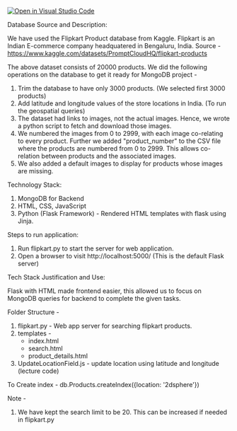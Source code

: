 [![Open in Visual Studio Code](https://classroom.github.com/assets/open-in-vscode-718a45dd9cf7e7f842a935f5ebbe5719a5e09af4491e668f4dbf3b35d5cca122.svg)](https://classroom.github.com/online_ide?assignment_repo_id=11318438&assignment_repo_type=AssignmentRepo)

Database Source and Description:

We have used the Flipkart Product database from Kaggle. Flipkart is an Indian E-commerce company headquatered in Bengaluru, India.
Source - https://www.kaggle.com/datasets/PromptCloudHQ/flipkart-products

The above dataset consists of 20000 products. We did the following operations on the database to get it ready for MongoDB project - 
1. Trim the database to have only 3000 products. (We selected first 3000 products)
2. Add latitude and longitude values of the store locations in India. (To run the geospatial queries)
3. The dataset had links to images, not the actual images. Hence, we wrote a python script to fetch and download those images. 
4. We numbered the images from 0 to 2999, with each image co-relating to every product. Further we added "product_number" to the CSV file where
   the products are numbered from 0 to 2999. This allows co-relation between products and the associated images.
5. We also added a default images to display for products whose images are missing.


Technology Stack:

1. MongoDB for Backend
2. HTML, CSS, JavaScript
3. Python (Flask Framework) - Rendered HTML templates with flask using Jinja.

Steps to run application:

1. Run flipkart.py to start the server for web application.
2. Open a browser to visit http://localhost:5000/ (This is the default Flask server)

Tech Stack Justification and Use:

Flask with HTML made frontend easier, this allowed us to focus on MongoDB queries for backend to complete the given tasks.

Folder Structure - 

1. flipkart.py - Web app server for searching flipkart products.
2. templates -
   - index.html
   - search.html
   - product_details.html
3. UpdateLocationField.js - update location using latitude and longitude (lecture code)

To Create index - db.Products.createIndex({location: '2dsphere'})

Note  - 

1. We have kept the search limit to be 20. This can be increased if needed in flipkart.py
